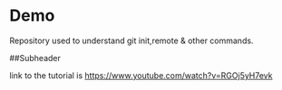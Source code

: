 # Demo

Repository used to understand git init,remote & other commands.

##Subheader

link to the tutorial is https://www.youtube.com/watch?v=RGOj5yH7evk


